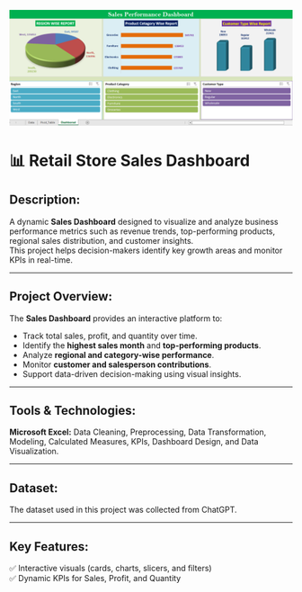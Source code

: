 ![Dashboard](Dashboard_Retail_Store.png)
# 📊 Retail Store Sales Dashboard

## Description:

A dynamic **Sales Dashboard** designed to visualize and analyze business performance metrics such as revenue trends, top-performing products, regional sales distribution, and customer insights.  
This project helps decision-makers identify key growth areas and monitor KPIs in real-time.

---

## Project Overview:

The **Sales Dashboard** provides an interactive platform to:
- Track total sales, profit, and quantity over time.
- Identify the **highest sales month** and **top-performing products**.
- Analyze **regional and category-wise performance**.
- Monitor **customer and salesperson contributions**.
- Support data-driven decision-making using visual insights.

---

## Tools & Technologies:

**Microsoft Excel:** Data Cleaning, Preprocessing, Data Transformation, Modeling, Calculated Measures, KPIs, Dashboard Design, and Data Visualization. 

---

## Dataset:
The dataset used in this project was collected from ChatGPT.

---

## Key Features:

✅ Interactive visuals (cards, charts, slicers, and filters)  
✅ Dynamic KPIs for Sales, Profit, and Quantity  
